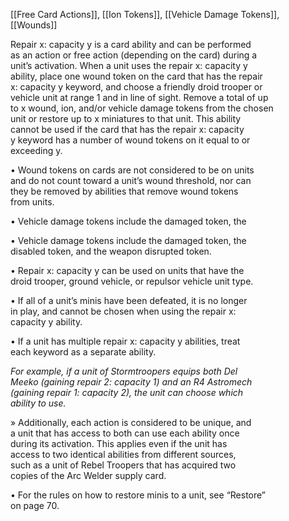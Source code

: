 [[Free Card Actions]], [[Ion Tokens]], [[Vehicle Damage Tokens]], [[Wounds]]

Repair x: capacity y is a card ability and can be performed  
as an action or free action (depending on the card) during a  
unit’s activation. When a unit uses the repair x: capacity y  
ability, place one wound token on the card that has the repair  
x: capacity y keyword, and choose a friendly droid trooper or  
vehicle unit at range 1 and in line of sight. Remove a total of up  
to x wound, ion, and/or vehicle damage tokens from the chosen  
unit or restore up to x miniatures to that unit. This ability  
cannot be used if the card that has the repair x: capacity  
y keyword has a number of wound tokens on it equal to or  
exceeding y.  

• Wound tokens on cards are not considered to be on units  
and do not count toward a unit’s wound threshold, nor can  
they be removed by abilities that remove wound tokens  
from units.  

• Vehicle damage tokens include the damaged token, the 

• Vehicle damage tokens include the damaged token, the  
disabled token, and the weapon disrupted token.

• Repair x: capacity y can be used on units that have the  
droid trooper, ground vehicle, or repulsor vehicle unit type. 

• If all of a unit’s minis have been defeated, it is no longer  
in play, and cannot be chosen when using the repair x:  
capacity y ability.  

• If a unit has multiple repair x: capacity y abilities, treat  
each keyword as a separate ability.  

_For example, if a unit of Stormtroopers equips both Del  
Meeko (gaining repair 2: capacity 1) and an R4 Astromech  
(gaining repair 1: capacity 2), the unit can choose which  
ability to use._

» Additionally, each action is considered to be unique, and  
a unit that has access to both can use each ability once  
during its activation. This applies even if the unit has  
access to two identical abilities from different sources,  
such as a unit of Rebel Troopers that has acquired two  
copies of the Arc Welder supply card.  

• For the rules on how to restore minis to a unit, see “Restore”  
on page 70.